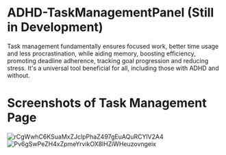 # ADHD-TaskManagementPanel (Still in Development)
Task management fundamentally ensures focused work, better time usage and less procrastination, while aiding memory, boosting efficiency, promoting deadline adherence, tracking goal progression and reducing stress. It's a universal tool beneficial for all, including those with ADHD and without.

# Screenshots of Task Management Page


![rCgWwhC6KSuaMxZJclpPhaZ497gEuAQuRCYlV2A4](https://github.com/greengeckowizard/ADHD-TaskManagementPanel/assets/34012548/0878d4b4-1e4f-4dd3-a560-28b31532853b)
![Pv6gSwPeZH4xZpmeYrvikOX8lHZiWHeuzovngeix](https://github.com/greengeckowizard/ADHD-TaskManagementPanel/assets/34012548/6c77bc58-472d-4f18-9fa2-060fc62d2207)
